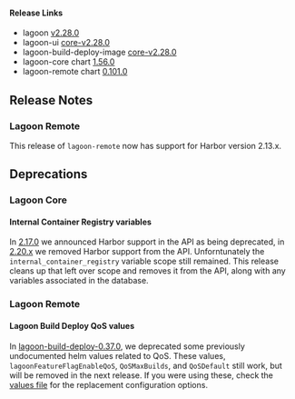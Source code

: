 #### Release Links
* lagoon [v2.28.0](https://github.com/uselagoon/lagoon/releases/tag/v2.28.0)
* lagoon-ui [core-v2.28.0](https://github.com/uselagoon/lagoon-ui/releases/tag/core-v2.28.0)
* lagoon-build-deploy-image [core-v2.28.0](https://github.com/uselagoon/build-deploy-tool/releases/tag/core-v2.28.0)
* lagoon-core chart [1.56.0](https://github.com/uselagoon/lagoon-charts/releases/tag/lagoon-core-1.56.0)
* lagoon-remote chart [0.101.0](https://github.com/uselagoon/lagoon-charts/releases/tag/lagoon-remote-0.101.0)

## Release Notes

### Lagoon Remote

This release of `lagoon-remote` now has support for Harbor version 2.13.x.

## Deprecations

### Lagoon Core

#### Internal Container Registry variables

In [2.17.0](./2.17.0.md) we announced Harbor support in the API as being deprecated, in [2.20.x](./2.20.1.md) we removed Harbor support from the API. Unforntunately the `internal_container_registry` variable scope still remained. This release cleans up that left over scope and removes it from the API, along with any variables associated in the database.

### Lagoon Remote

#### Lagoon Build Deploy QoS values

In [lagoon-build-deploy-0.37.0](https://github.com/uselagoon/lagoon-charts/releases/tag/lagoon-build-deploy-0.37.0), we deprecated some previously undocumented helm values related to QoS. These values, `lagoonFeatureFlagEnableQoS`, `QoSMaxBuilds`, and `QoSDefault` still work, but will be removed in the next release. If you were using these, check the [values file](https://github.com/uselagoon/lagoon-charts/blob/lagoon-build-deploy-0.37.0/charts/lagoon-build-deploy/values.yaml#L78-L94) for the replacement configuration options.